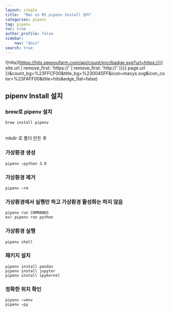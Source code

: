 ```yaml
---
layout: single
title:  "Mac os M1 pipenv Install 설치"
categories: pipenv
tag: pipenv
toc: true
author_profile: false
sidebar:
    nav: "docs"
search: true
---
```


![Hits](https://hits.seeyoufarm.com/api/count/incr/badge.svg?url=https://{{ site.url | remove_first: 'https://' | remove_first: 'http://' }}{{ page.url }}&count_bg=%23FFCF00&title_bg=%230045FF&icon=macys.svg&icon_color=%23FAFF00&title=hits&edge_flat=false)

## pipenv Install 설치  

### brew로 pipenv 설치  
```
brew install pipenv
```  
<br />
mkdir 로 폴더 만든 후  

### 가상환경 생성  
```
pipenv —python 3.9 
```  

### 가상환경 제거  
```
pipenv —rm 
```  

### 가상환경에서 실행만 하고 가상환경 활성화는 하지 않음  
```
pipenv run COMMANDS
ex) pipenv run python
```  

### 가상환경 실행  
```
pipenv shell
```  

### 패키지 설치  
```
pipenv install pandas
pipenv install jupyter
pipenv install ipykernel
```  

### 정확한 위치 확인  
```
pipenv —venv
pipenv —py
```  